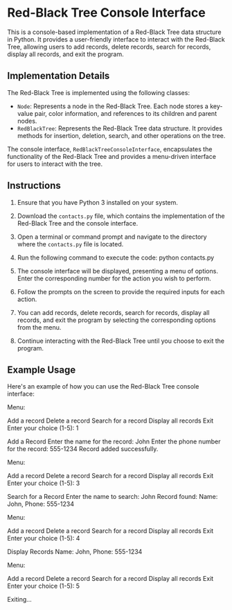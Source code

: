 # Red-Black Tree Console Interface

This is a console-based implementation of a Red-Black Tree data structure in Python. It provides a user-friendly
interface to interact with the Red-Black Tree, allowing users to add records, delete records, search for records, 
display all records, and exit the program.

## Implementation Details

The Red-Black Tree is implemented using the following classes:
- `Node`: Represents a node in the Red-Black Tree. Each node stores a key-value pair, color information, and references to its children and parent nodes.
- `RedBlackTree`: Represents the Red-Black Tree data structure. It provides methods for insertion, deletion, search, and other operations on the tree.

The console interface, `RedBlackTreeConsoleInterface`, encapsulates the functionality of the Red-Black Tree and provides a menu-driven interface for users to interact with the tree.

## Instructions

1. Ensure that you have Python 3 installed on your system.

2. Download the `contacts.py` file, which contains the implementation of the Red-Black Tree and the console interface.

3. Open a terminal or command prompt and navigate to the directory where the `contacts.py` file is located.

4. Run the following command to execute the code: python contacts.py

5. The console interface will be displayed, presenting a menu of options. Enter the corresponding number for the action you wish to perform.

6. Follow the prompts on the screen to provide the required inputs for each action.

7. You can add records, delete records, search for records, display all records, and exit the program by selecting the corresponding options from the menu.

8. Continue interacting with the Red-Black Tree until you choose to exit the program.

## Example Usage

Here's an example of how you can use the Red-Black Tree console interface:

Menu:

Add a record
Delete a record
Search for a record
Display all records
Exit
Enter your choice (1-5): 1

Add a Record
Enter the name for the record: John
Enter the phone number for the record: 555-1234
Record added successfully.

Menu:

Add a record
Delete a record
Search for a record
Display all records
Exit
Enter your choice (1-5): 3

Search for a Record
Enter the name to search: John
Record found: Name: John, Phone: 555-1234

Menu:

Add a record
Delete a record
Search for a record
Display all records
Exit
Enter your choice (1-5): 4

Display Records
Name: John, Phone: 555-1234

Menu:

Add a record
Delete a record
Search for a record
Display all records
Exit
Enter your choice (1-5): 5

Exiting...
